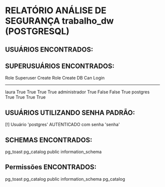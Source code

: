 # RELATÓRIO ANÁLISE DE SEGURANÇA trabalho_dw (POSTGRESQL)


 ## USUÁRIOS ENCONTRADOS:


 ## SUPERUSUÁRIOS ENCONTRADOS:
Role           Superuser    Create Role    Create DB    Can Login
-------------  -----------  -------------  -----------  -----------
laura          True         True           True         True
administrador  True         False          False        True
postgres       True         True           True         True


 ## USUÁRIOS UTILIZANDO SENHA PADRÃO: 

[!] Usuário 'postgres' AUTENTICADO com senha 'senha'


 ## SCHEMAS ENCONTRADOS:
pg_toast     pg_catalog     public     information_schema     


 ## Permissões ENCONTRADOS:
pg_toast     pg_catalog     public     information_schema     pg_catalog     
